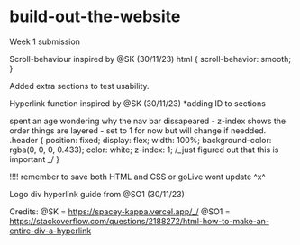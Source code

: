 # build-out-the-website

Week 1 submission

Scroll-behaviour inspired by @SK (30/11/23)
html {
scroll-behavior: smooth;
}

Added extra sections to test usability.

Hyperlink function inspired by @SK (30/11/23)
\*adding ID to sections

spent an age wondering why the nav bar dissapeared - z-index shows the order things are layered - set to 1 for now but will change if needded.
.header {
position: fixed;
display: flex;
width: 100%;
background-color: rgba(0, 0, 0, 0.433);
color: white;
z-index: 1; /_just figured out that this is important _/
}

!!!! remember to save both HTML and CSS or goLive wont update ^x^

Logo div hyperlink guide from @SO1 (30/11/23)

Credits:
@SK = https://spacey-kappa.vercel.app/_/
@SO1 = https://stackoverflow.com/questions/2188272/html-how-to-make-an-entire-div-a-hyperlink
